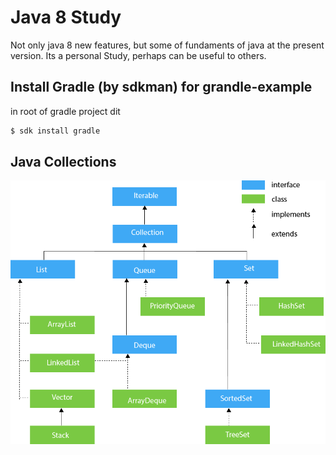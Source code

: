 Java 8 Study
===
Not only java 8 new features, but some of fundaments of java at the present version.
Its a personal Study, perhaps can be useful to others.


## Install Gradle (by sdkman) for grandle-example

in root of gradle project dit
```bash
$ sdk install gradle
```

## Java Collections
![java collections framework](java-collection-hierarchy.png "jaca collections")
